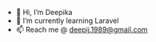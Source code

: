 - 👋 Hi, I’m Deepika
- 🌱 I’m currently learning Laravel
- 📫 Reach me @ deepij.1989@gmail.com

<!---
Deepikajin/Deepikajin is a ✨ special ✨ repository because its `README.md` (this file) appears on your GitHub profile.
You can click the Preview link to take a look at your changes.
--->
